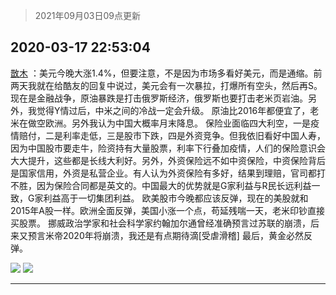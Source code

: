 > 2021年09月03日09点更新
<link rel="stylesheet" href="https://cdn.jsdelivr.net/gh/taotie6/sampleJSON@main/css/photo_show.css">


 ## 2020-03-17 22:53:04 

 [㪚木](https://www.coolapk.com/feed/17365358?shareKey=YTM1YWUyYjUyN2UwNjEzMTc1MmY~) ：美元今晚大涨1.4%，但要注意，不是因为市场多看好美元，而是通缩。前两天我就在给酷友的回复中说过，美元会有一次暴拉，打爆所有空头，然后再S。现在是金融战争，原油暴跌是打击俄罗斯经济，俄罗斯也要打击老米页岩油。另外，我觉得Y情过后，中米之间的冷战一定会升级。<!--break-->
原油比2016年都便宜了，老米在做空欧洲。另外我认为中国大概率月末降息。
保险业面临四大利空，一是疫情赔付，二是利率走低，三是股市下跌，四是外资竞争。但我依旧看好中国人寿，因为中国股市要走牛，险资持有大量股票，利率下行叠加疫情，人们的保险意识会大大提升，这些都是长线大利好。另外，外资保险远不如中资保险，中资保险背后是国家信用，外资是私营企业。有人认为外资保险有多好，结果到理赔，官司都打不胜，因为保险合同都是英文的。中国最大的优势就是G家利益与R民长远利益一致，G家利益高于一切集团利益。
欧美股市今晚都应该反弹，现在的美股就和2015年A股一样。欧洲全面反弹，美国小涨一个点，苟延残喘一天，老米印钞直接买股票。
挪威政治学家和社会科学家约翰加尔通曾经准确预言过苏联的崩溃，后来又预言米帝2020年将崩溃，我还是有点期待滴[受虐滑稽]
最后，黄金必然反弹。 

<div class="album">
<img class="img-item" src="http://image.coolapk.com/feed/2019/0413/20/1081091_1555160118_9331@300x300.gif" />
<img class="img-item" src="http://image.coolapk.com/feed/2019/0413/21/1081091_1555161055_013@270x240.gif" />
</div>

 ------- 


